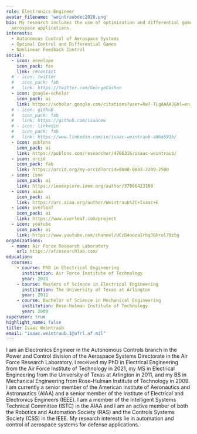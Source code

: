 ```yaml
---
role: Electronics Engineer
avatar_filename: 'weintraubdec2020.png'
bio: My research includes the use of optimization and differential games for
  aerospace applications.
interests:
  - Autonomous Control of Aerospace Systems
  - Optimal Control and Differential Games
  - Nonlinear Feedback Control
social:
  - icon: envelope
    icon_pack: fas
    link: /#contact
  # - icon: twitter
  #   icon_pack: fab
  #   link: https://twitter.com/GeorgeCushen
  - icon: google-scholar
    icon_pack: ai
    link: https://scholar.google.com/citations?user=Re7-TLgAAAAJ&hl=en
  # - icon: github
  #   icon_pack: fab
  #   link: https://github.com/isaacew
  # - icon: linkedin
  #   icon_pack: fab
  #   link: https://www.linkedin.com/in/isaac-weintraub-a06a591b/
  - icon: publons
    icon_pack: ai
    link: https://publons.com/researcher/4706316/isaac-weintraub/
  - icon: orcid
    icon_pack: fab
    link: https://orcid.org/my-orcid?orcid=0000-0003-2209-2500
  - icon: ieee
    icon_pack: ai
    link: https://ieeexplore.ieee.org/author/37086423160
  - icon: aiaa
    icon_pack: ai
    link: https://arc.aiaa.org/author/Weintraub%2C+Isaac+E
  - icon: overleaf
    icon_pack: ai
    link: https://www.overleaf.com/project
  - icon: youtube
    icon_pack: ai
    link: https://www.youtube.com/channel/UCzD4oozaIrhqJGHrol70zbg
organizations:
  - name: Air Force Research Laboratory
    url: https://afresearchlab.com/
education:
  courses:
    - course: PhD in Electrical Engineering
      institution: Air Force Institute of Technology
      year: 2021
    - course: Masters of Science in Electrical Engineering
      institution: The University of Texas at Arlington
      year: 2011
    - course: Bachelor of Science in Mechanical Engineering
      institution: Rose-Hulman Institute of Technology
      year: 2009
superuser: true
highlight_name: false
title: Isaac Weintraub
email: "isaac.weintraub.1@afrl.af.mil"
---
```

I am an Electronics Engineer in the Autonomous Controls branch in the Power and Control division of the Aerospace Systems Directorate in the Air Force Research Laboratory. I received my PhD in Electrical Engineering from the Air Force Institute of Technology in 2021, my MS in Electrical Engineering from the University of Texas at Arlington in 2011, and my BS in Mechanical Engineering from Rose-Hulman Institute of Technology in 2009. I am currently a senior member of the American Institute of Aeronautics and Astronautics (AIAA) and a senior member of the Institute of Electrical and Electronics Engineers (IEEE). I am a member of the Intelligent Systems Technical Committee (ISTC) in the AIAA and I am an active member of both the Robotics and Automation Society (RAS) and the Controls Systems Society (CSS) in the IEEE. My research interests lie in automation and control of aerospace systems for defense applications.

<!-- {{< icon name="download" pack="fas" >}} Download my {{< staticref
"media/IsaacWeintraubCV.pdf" "newtab" >}}Curriculum Vitae{{< /staticref >}}. -->